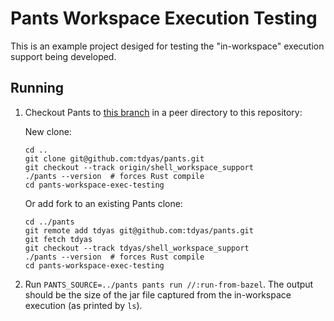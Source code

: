 # Pants Workspace Execution Testing

This is an example project desiged for testing the "in-workspace" execution
support being developed.

## Running

1. Checkout Pants to [this branch](https://github.com/tdyas/pants/tree/shell_workspace_support)
   in a peer directory to this repository:

   New clone:

   ```
   cd ..
   git clone git@github.com:tdyas/pants.git
   git checkout --track origin/shell_workspace_support
   ./pants --version  # forces Rust compile
   cd pants-workspace-exec-testing
   ```

   Or add fork to an existing Pants clone:

   ```
   cd ../pants
   git remote add tdyas git@github.com:tdyas/pants.git
   git fetch tdyas
   git checkout --track tdyas/shell_workspace_support
   ./pants --version  # forces Rust compile
   cd pants-workspace-exec-testing
   ```

2. Run `PANTS_SOURCE=../pants pants run //:run-from-bazel`. The output should be the size of the
   jar file captured from the in-workspace execution (as printed by `ls`).
